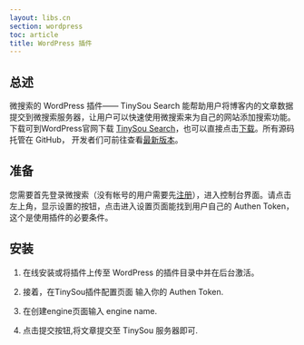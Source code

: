 ```yaml
---
layout: libs.cn
section: wordpress
toc: article
title: WordPress 插件
---
```


## 总述

微搜索的 WordPress 插件—— TinySou Search 能帮助用户将博客内的文章数据提交到微搜索服务器，让用户可以快速使用微搜索来为自己的网站添加搜索功能。下载可到WordPress官网下载 [TinySou Search](https://wordpress.org/plugins/tinysou-search/)，也可以直接点击[下载](https://downloads.wordpress.org/plugin/tinysou-search.zip)。所有源码托管在 GitHub， 开发者们可前往查看[最新版本][github]。

## 准备

您需要首先登录微搜索（没有帐号的用户需要先[注册][signup]），进入控制台界面。请点击左上角，显示设置的按钮，点击进入设置页面能找到用户自己的 Authen Token，这个是使用插件的必要条件。

## 安装

1. 在线安装或将插件上传至 WordPress 的插件目录中并在后台激活。

2. 接着，在TinySou插件配置页面 输入你的 Authen Token.

3. 在创建engine页面输入 engine name.

4. 点击提交按钮,将文章提交至 TinySou 服务器即可.

[signup]:http://dashboard.tinysou.com/signup
[github]:https://github.com/tinysou/tinysou-wordpress